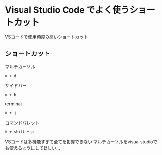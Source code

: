 # Visual Studio Code でよく使うショートカット
 VSコードで使用頻度の高いショートカット

## ショートカット
マルチカーソル
```
⌘ + d
```

サイドバー
 ```
 ⌘ + b
 ```

terminal
 ```
 ⌘ + j
 ```

コマンドパレット
 ```
 ⌘ + shift + p
 ```

VSコードは多機能すぎて全てを把握できない
マルチカーソルをvisual studioでも使えるようにしてほしい...

